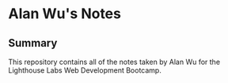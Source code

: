 # Alan Wu's Notes

## Summary 

This repository contains all of the notes taken by Alan Wu for the Lighthouse Labs Web Development Bootcamp.